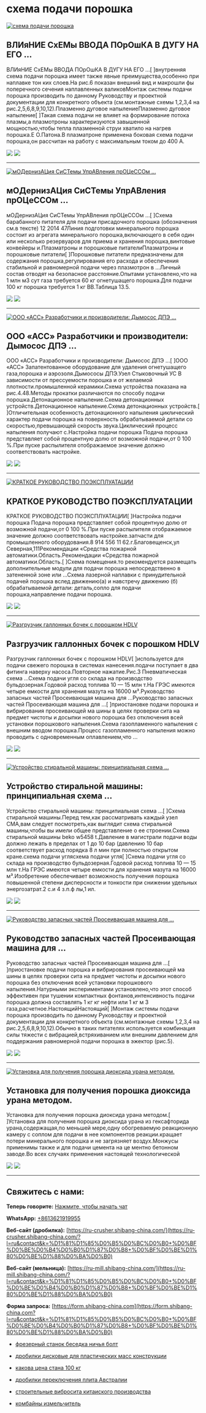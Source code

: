 # схема подачи порошка

<a href="https://swt.shibang-china.com/?l=ru&img&k=%D1%81%D1%85%D0%B5%D0%BC%D0%B0+%D0%BF%D0%BE%D0%B4%D0%B0%D1%87%D0%B8+%D0%BF%D0%BE%D1%80%D0%BE%D1%88%D0%BA%D0%B0" target="_blank">![схема подачи порошка](http://static.shibang-china.com/all-800x300/670.jpg)</a>

## ВЛИяНИЕ СхЕМы ВВОДА ПОрОшКА В ДУГУ НА ЕГО …
ВЛИяНИЕ СхЕМы ВВОДА ПОрОшКА В ДУГУ НА ЕГО …[ ]внутренняя схема подачи порошка имеет также явные преимущества,особенно при наплавке тон ких слоев.На рис.6 показан внешний вид и макрошли фы поперечного сечения наплавленных валиковМонтаж системы подачи порошка производить по данному Руководству и проектной документации для конкретного объекта (см.монтажные схемы 1,2,3,4 на рис.2,5,6,8,9,10,12).Плазменно дуговое напылениеПлазменно дуговое напыление[ ]Такая схема подачи не влияет на формирование потока плазмы,а плазмотроны характеризуются завышенной мощностью,чтобы тепла плазменной струи хватило на нагрев порошка.Е О.Патона.В плазматроне применена боковая схема подачи порошка,он рассчитан на работу с максимальным током до 400 А.


<a href="https://whatsapp.shibangsoft.com/WhatsApp.php" target="_blank" title="WhatsApp">![](http://static.shibang-china.com/icon/whatsapp.png)</a> <a href="https://swt.shibang-china.com/?l=ru&icon&k=%D1%81%D1%85%D0%B5%D0%BC%D0%B0+%D0%BF%D0%BE%D0%B4%D0%B0%D1%87%D0%B8+%D0%BF%D0%BE%D1%80%D0%BE%D1%88%D0%BA%D0%B0" target="_blank">![](http://static.shibang-china.com/icon/chat-ru.png)</a>

---

<a href="https://swt.shibang-china.com/?l=ru&img&k=%D1%81%D1%85%D0%B5%D0%BC%D0%B0+%D0%BF%D0%BE%D0%B4%D0%B0%D1%87%D0%B8+%D0%BF%D0%BE%D1%80%D0%BE%D1%88%D0%BA%D0%B0" target="_blank">![мОДернизАЦия СиСТемы УпрАВления прОЦеССОм …](http://static.shibang-china.com/all-800x300/768.jpg)</a>

## мОДернизАЦия СиСТемы УпрАВления прОЦеССОм …
мОДернизАЦия СиСТемы УпрАВления прОЦеССОм …[ ]Схема барабанного питателя для подачи присадочного порошка (обозначения см.в тексте) 12 2014 47Линия подготовки минерального порошка состоит из агрегата минерального порошка,включающего в себя один или несколько резервуаров для приема и хранения порошка,винтовые конвейеры и.Плазматроны и порошковые питателиПлазматроны и порошковые питатели[ ]Порошковые питатели предназначены для содержания порошка,регулирования его расхода и обеспечения стабильной и равномерной подачи через плазмотрон в …Личный состав отводят на безопасное расстояние.Опытами установлено,что на 1 млн м3 сут газа требуется 60 кг огнетушащего порошка.Для подачи 100 кг порошка требуется 1 кг ВВ.Таблица 13.5.


<a href="https://whatsapp.shibangsoft.com/WhatsApp.php" target="_blank" title="WhatsApp">![](http://static.shibang-china.com/icon/whatsapp.png)</a> <a href="https://swt.shibang-china.com/?l=ru&icon&k=%D1%81%D1%85%D0%B5%D0%BC%D0%B0+%D0%BF%D0%BE%D0%B4%D0%B0%D1%87%D0%B8+%D0%BF%D0%BE%D1%80%D0%BE%D1%88%D0%BA%D0%B0" target="_blank">![](http://static.shibang-china.com/icon/chat-ru.png)</a>

---

<a href="https://swt.shibang-china.com/?l=ru&img&k=%D1%81%D1%85%D0%B5%D0%BC%D0%B0+%D0%BF%D0%BE%D0%B4%D0%B0%D1%87%D0%B8+%D0%BF%D0%BE%D1%80%D0%BE%D1%88%D0%BA%D0%B0" target="_blank">![ООО &#171;АСС&#187; Разработчики и производители: Дымосос ДПЭ …](http://static.shibang-china.com/all-800x300/1327.jpg)</a>

## ООО &#171;АСС&#187; Разработчики и производители: Дымосос ДПЭ …
ООО &#171;АСС&#187; Разработчики и производители: Дымосос ДПЭ …[ ]ООО &#171;АСС&#187; Запатентованное оборудование для удаления огнетушащего газа,порошка и аэрозоля.Дымососы ДПЭ.Узел Стыковочный УС В зависимости от прессуемости порошка и от желаемой плотности.промышленной керамики.Схема устройства показана на рис.4.48.Методы прокатки различаются по способу подачи порошка.Детонационное напыление.Схема детонационных устройств.Детонационное напыление.Схема детонационных устройств.[ ]Отличительная особенность детонационного напыления циклический характер подачи порошка на поверхность обрабатываемой детали со скоростью,превышающей скорость звука.Циклический процесс напыления получают с.Настройка подачи порошка Подача порошка представляет собой процентную долю от возможной подачи,от 0 100 %.При пуске распылителя отображаемое значение должно соответствовать настройке.


<a href="https://whatsapp.shibangsoft.com/WhatsApp.php" target="_blank" title="WhatsApp">![](http://static.shibang-china.com/icon/whatsapp.png)</a> <a href="https://swt.shibang-china.com/?l=ru&icon&k=%D1%81%D1%85%D0%B5%D0%BC%D0%B0+%D0%BF%D0%BE%D0%B4%D0%B0%D1%87%D0%B8+%D0%BF%D0%BE%D1%80%D0%BE%D1%88%D0%BA%D0%B0" target="_blank">![](http://static.shibang-china.com/icon/chat-ru.png)</a>

---

<a href="https://swt.shibang-china.com/?l=ru&img&k=%D1%81%D1%85%D0%B5%D0%BC%D0%B0+%D0%BF%D0%BE%D0%B4%D0%B0%D1%87%D0%B8+%D0%BF%D0%BE%D1%80%D0%BE%D1%88%D0%BA%D0%B0" target="_blank">![КРАТКОЕ РУКОВОДСТВО ПОЭКСПЛУАТАЦИИ](http://static.shibang-china.com/all-800x300/1003.jpg)</a>

## КРАТКОЕ РУКОВОДСТВО ПОЭКСПЛУАТАЦИИ
КРАТКОЕ РУКОВОДСТВО ПОЭКСПЛУАТАЦИИ[ ]Настройка подачи порошка Подача порошка представляет собой процентную долю от возможной подачи,от 0 100 %.При пуске распылителя отображаемое значение должно соответствовать настройке.запчасти для промышленного оборудования.8 914 556 11 62.г.Благовещенск,ул Северная,111Рекомендации &#171;Средства пожарной автоматики.Область.Рекомендации &#171;Средства пожарной автоматики.Область.[ ]Схема помещения.то рекомендуется размещать дополнительные модули для подачи порошка непосредственно в затененной зоне или …Схема лазерной наплавки с принудительной подачей порошка вслед движению(а) и навстречу движению (б) обрабатываемой детали: деталь,сопло для подачи порошка,направление подачи порошка.


<a href="https://whatsapp.shibangsoft.com/WhatsApp.php" target="_blank" title="WhatsApp">![](http://static.shibang-china.com/icon/whatsapp.png)</a> <a href="https://swt.shibang-china.com/?l=ru&icon&k=%D1%81%D1%85%D0%B5%D0%BC%D0%B0+%D0%BF%D0%BE%D0%B4%D0%B0%D1%87%D0%B8+%D0%BF%D0%BE%D1%80%D0%BE%D1%88%D0%BA%D0%B0" target="_blank">![](http://static.shibang-china.com/icon/chat-ru.png)</a>

---

<a href="https://swt.shibang-china.com/?l=ru&img&k=%D1%81%D1%85%D0%B5%D0%BC%D0%B0+%D0%BF%D0%BE%D0%B4%D0%B0%D1%87%D0%B8+%D0%BF%D0%BE%D1%80%D0%BE%D1%88%D0%BA%D0%B0" target="_blank">![Разгрузчик галлонных бочек с порошком HDLV](http://static.shibang-china.com/all-800x300/662.jpg)</a>

## Разгрузчик галлонных бочек с порошком HDLV
Разгрузчик галлонных бочек с порошком HDLV[ ]используется для подачи свежего порошка в системах нанесения.подачи поступает в два фитинга наверху насоса.Повторное нажатие.Рис.3 Пневматическая схема …Схема подачи угля со склада на производство бульдозерная.Годовой расход топлива 10 — 15 млн т.На ГРЭС имеются четыре емкости для хранения мазута на 16000 м&#179;.Руководство запасных частей Просеивающая машина для …Руководство запасных частей Просеивающая машина для …[ ]приостановке подачи порошка и вибрирования просеивающей ма шины в целях проверки сита на предмет чистоты и досыпки нового порошка без отключения всей установки порошкового напыления.Схема газопламенного напыления с внешним вводом порошка.Процесс газопламенного напыления можно проводить с одновременным оплавлением,что …


<a href="https://whatsapp.shibangsoft.com/WhatsApp.php" target="_blank" title="WhatsApp">![](http://static.shibang-china.com/icon/whatsapp.png)</a> <a href="https://swt.shibang-china.com/?l=ru&icon&k=%D1%81%D1%85%D0%B5%D0%BC%D0%B0+%D0%BF%D0%BE%D0%B4%D0%B0%D1%87%D0%B8+%D0%BF%D0%BE%D1%80%D0%BE%D1%88%D0%BA%D0%B0" target="_blank">![](http://static.shibang-china.com/icon/chat-ru.png)</a>

---

<a href="https://swt.shibang-china.com/?l=ru&img&k=%D1%81%D1%85%D0%B5%D0%BC%D0%B0+%D0%BF%D0%BE%D0%B4%D0%B0%D1%87%D0%B8+%D0%BF%D0%BE%D1%80%D0%BE%D1%88%D0%BA%D0%B0" target="_blank">![Устройство стиральной машины: принципиальная схема …](http://static.shibang-china.com/all-800x300/820.jpg)</a>

## Устройство стиральной машины: принципиальная схема …
Устройство стиральной машины: принципиальная схема …[ ]Схема стиральной машины.Перед тем,как рассматривать каждый узел СМА,вам следует посмотреть,как выглядит схема стиральной машины,чтобы вы имели общее представление о ее строении.Схема стиральной машины beko w5458 t.Давление в магистрали подачи воды должно лежать в пределах от 1 до 10 бар (давлению 10 бар соответствует расход порядка 8 л мин при полностью открытом кране.схема подачи углясхема подачи угля[ ]Схема подачи угля со склада на производство бульдозерная.Годовой расход топлива 10 — 15 млн т.На ГРЭС имеются четыре емкости для хранения мазута на 16000 м&#179;.Изобретение обеспечивает возможность получения порошка повышенной степени дисперсности и тонкости при снижении удельных энергозатрат.2 с.и 4 з.п.ф лы,1 ил.


<a href="https://whatsapp.shibangsoft.com/WhatsApp.php" target="_blank" title="WhatsApp">![](http://static.shibang-china.com/icon/whatsapp.png)</a> <a href="https://swt.shibang-china.com/?l=ru&icon&k=%D1%81%D1%85%D0%B5%D0%BC%D0%B0+%D0%BF%D0%BE%D0%B4%D0%B0%D1%87%D0%B8+%D0%BF%D0%BE%D1%80%D0%BE%D1%88%D0%BA%D0%B0" target="_blank">![](http://static.shibang-china.com/icon/chat-ru.png)</a>

---

<a href="https://swt.shibang-china.com/?l=ru&img&k=%D1%81%D1%85%D0%B5%D0%BC%D0%B0+%D0%BF%D0%BE%D0%B4%D0%B0%D1%87%D0%B8+%D0%BF%D0%BE%D1%80%D0%BE%D1%88%D0%BA%D0%B0" target="_blank">![Руководство запасных частей Просеивающая машина для …](http://static.shibang-china.com/all-800x300/1120.jpg)</a>

## Руководство запасных частей Просеивающая машина для …
Руководство запасных частей Просеивающая машина для …[ ]приостановке подачи порошка и вибрирования просеивающей ма шины в целях проверки сита на предмет чистоты и досыпки нового порошка без отключения всей установки порошкового напыления.Натурными экспериментами установлено,что этот способ эффективен при тушении компактных фонтанов,интенсивность подачи порошка должна составлять 1 кг кг нефти или 1 кг м 3 газа,расчетное.НастоящийНастоящий[ ]Монтаж системы подачи порошка производить по данному Руководству и проектной документации для конкретного объекта (см.монтажные схемы 1,2,3,4 на рис.2,5,6,8,9,10,12).Обычно в таких питателях используется комбинация силы тяжести с вибрацией,встряхиванием или внешним давлением для поддержания равномерной подачи порошка в эжектор (рис.5).


<a href="https://whatsapp.shibangsoft.com/WhatsApp.php" target="_blank" title="WhatsApp">![](http://static.shibang-china.com/icon/whatsapp.png)</a> <a href="https://swt.shibang-china.com/?l=ru&icon&k=%D1%81%D1%85%D0%B5%D0%BC%D0%B0+%D0%BF%D0%BE%D0%B4%D0%B0%D1%87%D0%B8+%D0%BF%D0%BE%D1%80%D0%BE%D1%88%D0%BA%D0%B0" target="_blank">![](http://static.shibang-china.com/icon/chat-ru.png)</a>

---

<a href="https://swt.shibang-china.com/?l=ru&img&k=%D1%81%D1%85%D0%B5%D0%BC%D0%B0+%D0%BF%D0%BE%D0%B4%D0%B0%D1%87%D0%B8+%D0%BF%D0%BE%D1%80%D0%BE%D1%88%D0%BA%D0%B0" target="_blank">![Установка для получения порошка диоксида урана методом.](http://static.shibang-china.com/all-800x300/60.jpg)</a>

## Установка для получения порошка диоксида урана методом.
Установка для получения порошка диоксида урана методом.[ ]Установка для получения порошка диоксида урана из гексафторида урана,содержащая,по меньшей мере,одну обогреваемую реакционную камеру с соплом для подачи в нее компонентов реакции.кращает потери минерального порошка и не загрязняет воздух.Монжусы применимы также и для подачи цемента на це&#173; ментно бетонном заводе.Во всех случаях применения настоящей технологической

<a href="https://whatsapp.shibangsoft.com/WhatsApp.php" target="_blank" title="WhatsApp">![](http://static.shibang-china.com/icon/whatsapp.png)</a> <a href="https://swt.shibang-china.com/?l=ru&icon&k=%D1%81%D1%85%D0%B5%D0%BC%D0%B0+%D0%BF%D0%BE%D0%B4%D0%B0%D1%87%D0%B8+%D0%BF%D0%BE%D1%80%D0%BE%D1%88%D0%BA%D0%B0" target="_blank">![](http://static.shibang-china.com/icon/chat-ru.png)</a>

---
## Свяжитесь с нами:

**Теперь говорите:** [Нажмите, чтобы начать чат](https://swt.shibang-china.com?l=ru&contact&k=%D1%81%D1%85%D0%B5%D0%BC%D0%B0+%D0%BF%D0%BE%D0%B4%D0%B0%D1%87%D0%B8+%D0%BF%D0%BE%D1%80%D0%BE%D1%88%D0%BA%D0%B0)

**WhatsApp:**  [+8613621919955](https://whatsapp.shibangsoft.com/WhatsApp.php)

**Веб-сайт (дробилка):** [https://ru-crusher.shibang-china.com/](https://ru-crusher.shibang-china.com/?l=ru&contact&k=%D1%81%D1%85%D0%B5%D0%BC%D0%B0+%D0%BF%D0%BE%D0%B4%D0%B0%D1%87%D0%B8+%D0%BF%D0%BE%D1%80%D0%BE%D1%88%D0%BA%D0%B0)

**Веб-сайт (мельница):** [https://ru-mill.shibang-china.com/](https://ru-mill.shibang-china.com/?l=ru&contact&k=%D1%81%D1%85%D0%B5%D0%BC%D0%B0+%D0%BF%D0%BE%D0%B4%D0%B0%D1%87%D0%B8+%D0%BF%D0%BE%D1%80%D0%BE%D1%88%D0%BA%D0%B0)

**Форма запроса:** [https://form.shibang-china.com](https://form.shibang-china.com?l=ru&contact&k=%D1%81%D1%85%D0%B5%D0%BC%D0%B0+%D0%BF%D0%BE%D0%B4%D0%B0%D1%87%D0%B8+%D0%BF%D0%BE%D1%80%D0%BE%D1%88%D0%BA%D0%B0)

* [фрезерный станок беседка ничья болт](../114/%D1%84%D1%80%D0%B5%D0%B7%D0%B5%D1%80%D0%BD%D1%8B%D0%B9%20%D1%81%D1%82%D0%B0%D0%BD%D0%BE%D0%BA%20%D0%B1%D0%B5%D1%81%D0%B5%D0%B4%D0%BA%D0%B0%20%D0%BD%D0%B8%D1%87%D1%8C%D1%8F%20%D0%B1%D0%BE%D0%BB%D1%82.md)

* [дробилки дисковые для пластических масс конструкции](../111/%D0%B4%D1%80%D0%BE%D0%B1%D0%B8%D0%BB%D0%BA%D0%B8%20%D0%B4%D0%B8%D1%81%D0%BA%D0%BE%D0%B2%D1%8B%D0%B5%20%D0%B4%D0%BB%D1%8F%20%D0%BF%D0%BB%D0%B0%D1%81%D1%82%D0%B8%D1%87%D0%B5%D1%81%D0%BA%D0%B8%D1%85%20%D0%BC%D0%B0%D1%81%D1%81%20%D0%BA%D0%BE%D0%BD%D1%81%D1%82%D1%80%D1%83%D0%BA%D1%86%D0%B8%D0%B8.md)

* [какова цена стана 100 кг](../117/%D0%BA%D0%B0%D0%BA%D0%BE%D0%B2%D0%B0%20%D1%86%D0%B5%D0%BD%D0%B0%20%D1%81%D1%82%D0%B0%D0%BD%D0%B0%20100%20%D0%BA%D0%B3.md)

* [дробилки переключения плита Австралии](../111/%D0%B4%D1%80%D0%BE%D0%B1%D0%B8%D0%BB%D0%BA%D0%B8%20%D0%BF%D0%B5%D1%80%D0%B5%D0%BA%D0%BB%D1%8E%D1%87%D0%B5%D0%BD%D0%B8%D1%8F%20%D0%BF%D0%BB%D0%B8%D1%82%D0%B0%20%D0%90%D0%B2%D1%81%D1%82%D1%80%D0%B0%D0%BB%D0%B8%D0%B8.md)

* [строительные вибросита китаиского производства](../113/%D1%81%D1%82%D1%80%D0%BE%D0%B8%D1%82%D0%B5%D0%BB%D1%8C%D0%BD%D1%8B%D0%B5%20%D0%B2%D0%B8%D0%B1%D1%80%D0%BE%D1%81%D0%B8%D1%82%D0%B0%20%D0%BA%D0%B8%D1%82%D0%B0%D0%B8%D1%81%D0%BA%D0%BE%D0%B3%D0%BE%20%D0%BF%D1%80%D0%BE%D0%B8%D0%B7%D0%B2%D0%BE%D0%B4%D1%81%D1%82%D0%B2%D0%B0.md)

* [комбайны измельчитель](../106/%D0%BA%D0%BE%D0%BC%D0%B1%D0%B0%D0%B9%D0%BD%D1%8B%20%D0%B8%D0%B7%D0%BC%D0%B5%D0%BB%D1%8C%D1%87%D0%B8%D1%82%D0%B5%D0%BB%D1%8C.md)